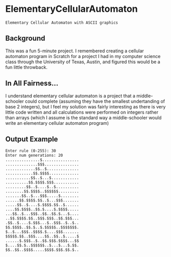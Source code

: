 # ElementaryCellularAutomaton

`Elementary Cellular Automaton with ASCII graphics`

## Background
This was a fun 5-minute project. I remembered creating a cellular automaton program in Scratch for a
project I had in my computer science class through the University of Texas, Austin, and figured this would
be a fun little throwback.

## In All Fairness...
I understand elementary cellular automaton is a project that a middle-schooler could
complete (assuming they have the smallest undertanding of base 2 integers), but I feel my solution was fairly
interesting as there is very little code written and all calculations were performed on integers rather than arrays 
(which I assume is the standard way a middle-schooler would write an elementary cellular automaton program)

## Output Example


    Enter rule (0-255): 30
    Enter num generations: 20
    ...............$................
    ..............$$$...............
    .............$$..$..............
    ............$$.$$$$.............
    ...........$$..$...$............
    ..........$$.$$$$.$$$...........
    .........$$..$....$..$..........
    ........$$.$$$$..$$$$$$.........
    .......$$..$...$$$.....$........
    ......$$.$$$$.$$..$...$$$.......
    .....$$..$....$.$$$$.$$..$......
    ....$$.$$$$..$$.$....$.$$$$.....
    ...$$..$...$$$..$$..$$.$...$....
    ..$$.$$$$.$$..$$$.$$$..$$.$$$...
    .$$..$....$.$$$...$..$$$..$..$..
    $$.$$$$..$$.$..$.$$$$$..$$$$$$$.
    $..$...$$$..$$$$.$....$$$.......
    $$$$$.$$..$$$....$$..$$..$.....$
    ......$.$$$..$..$$.$$$.$$$$...$$
    $....$$.$..$$$$$$..$...$...$.$$.
    $$..$$..$$$$.....$$$$.$$$.$$.$..

